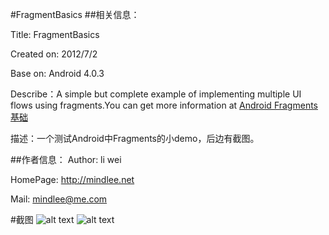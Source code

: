 #FragmentBasics
##相关信息：

Title:  FragmentBasics

Created on:	2012/7/2

Base on: Android 4.0.3

Describe：A simple but complete example of implementing multiple UI flows using fragments.You can get more information at [Android Fragments基础][1]

描述：一个测试Android中Fragments的小demo，后边有截图。

##作者信息：
Author:         li wei

HomePage:    http://mindlee.net

Mail:		mindlee@me.com

#截图
![alt text][screenshot1]
![alt text][screenshort2]


[1]: http://mindlee.net/2012/07/02/android-fragments-basic-knowledge/
[screenshot1]: http://mindlee.net/wp-content/uploads/2012/07/Fragment_basics_Portrait-.png
[screenshort2]:http://mindlee.net/wp-content/uploads/2012/07/fragment_basics_landscape.png
